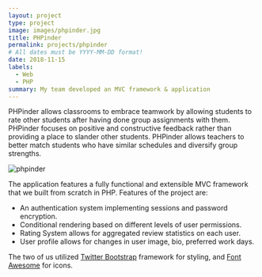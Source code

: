 ```yaml
---
layout: project
type: project
image: images/phpinder.jpg
title: PHPinder
permalink: projects/phpinder
# All dates must be YYYY-MM-DD format!
date: 2018-11-15
labels:
  - Web
  - PHP
summary: My team developed an MVC framework & application
---
```


PHPinder allows classrooms to embrace teamwork by allowing students to rate other students after having done group assignments with them. PHPinder focuses on positive and constructive feedback rather than providing a place to slander other students. PHPinder allows teachers to better match students who have similar schedules and diversify group strengths. 

![phpinder](https://j-taki.github.io/images/phpinder.jpg)

The application features a fully functional and extensible MVC framework that we built from scratch in PHP. Features of the project are:
  - An authentication system implementing sessions and password encryption. 
  - Conditional rendering based on different levels of user permissions.
  - Rating System allows for aggregated review statistics on each user. 
  - User profile allows for changes in user image, bio, preferred work days. 

The two of us utilized [Twitter Bootstrap](https://getbootstrap.com) framework for styling, and [Font Awesome](https://fontawesome.com) for icons.
